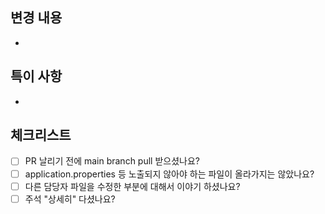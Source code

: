 ## 변경 내용 

- 

## 특이 사항

- 

## 체크리스트

- [ ] PR 날리기 전에 main branch pull 받으셨나요?
- [ ] application.properties 등 노출되지 않아야 하는 파일이 올라가지는 않았나요?
- [ ] 다른 담당자 파일을 수정한 부분에 대해서 이야기 하셨나요?
- [ ] 주석 "상세히" 다셨나요?
